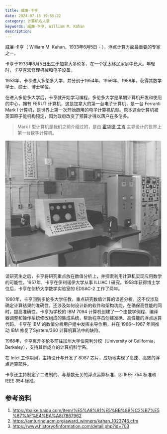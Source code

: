 ```yaml
---
title: 威廉·卡亨
date: 2024-07-15 19:55:22
category: 计算机名人录
keywords: 威廉·卡亨, William M. Kahan
description: 
---
```


威廉·卡亨（ William M. Kahan，1933年6月5日 -  ），浮点计算方面最重要的专家之一。

卡亨于1933年6月5日出生于加拿大多伦多，在一个犹太移民家庭中长大。年轻时，卡亨喜欢修理机械和电子设备。

1953年，卡亨进入多伦多大学，并分别于1954年、1956年、1958年，获得其数学学士、硕士、博士学位。

在进入多伦多大学后，卡亨就开始学习编程。多伦多大学是早期计算机开发和使用的中心，拥有 FERUT 计算机，这是加拿大的第一台电子计算机，是一台 Ferranti Mark I 计算机，是世界上第一次开始商用的电子计算机机型。原本这台计算机被英国原子能机构预定，因为政府改变了预算才得以落户在多伦多。

> Mark I 型计算机是我们之前介绍过的，是由 [霍华德·艾肯](http://www.edulinks.cn/2021/01/23/20210124-howard-aiken/) 主导设计的世界上第一台数字计算机。

![Ferut’s console and power control panel as installed at the U of T. Circa 1953.](20240715-william-kahan/Screen_Shot_2020-09-07_at_11.02.17_PM_big.png)

读研究生之后，卡亨将研究重点放在数值分析上，并探索利用计算机实现应用数学的可能性。1957年，卡亨在伊利诺伊大学从事 ILLIAC I 研究。1958年获得博士学位后，卡亨在剑桥大学数学实验室的 EDSAC-2 工作了两年。

1960年，卡亨回到多伦多大学任教，重点研究数值计算的误差分析。这不仅涉及确定计算结果的准确性，还涉及如何设计新的软件和架构功能，在确保高性能的同时，提高准确性。卡亨为学校的 IBM 7094 计算机创建了一个由数学例程、编译器调整和操作系统修改组成的集成系统，帮助程序员创建准确、高性能的浮点运算代码。卡亨在 IBM 的数值分析用户组中发挥主导作用，并在 1966～1967 年间推动 IBM 修复了System/360 计算机算法中的缺陷。

1968年，卡亨离开多伦多前往加州大学伯克利分校（University of California，Berkeley），支持其新成立的计算机科学系。

在 Intel 工作期间，主持设计与开发了 8087 芯片，成功地实现了高速、高效的浮点运算部件。

卡亨还主持制定了二进制的、与基数无关的浮点运算标准，即 IEEE 754 标准和 IEEE 854 标准。

## 参考资料
1. https://baike.baidu.com/item/%E5%A8%81%E5%BB%89%C2%B7%E5%87%AF%E4%BA%A8/7867962
2. https://amturing.acm.org/award_winners/kahan_1023746.cfm
3. https://www.historyofinformation.com/detail.php?id=703
